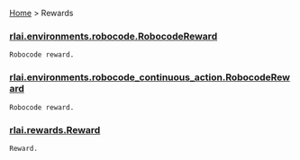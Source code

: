 [Home](index.md) > Rewards
### [rlai.environments.robocode.RobocodeReward](https://github.com/MatthewGerber/rlai/tree/master/src/rlai/environments/robocode.py#L22)
```
Robocode reward.
```
### [rlai.environments.robocode_continuous_action.RobocodeReward](https://github.com/MatthewGerber/rlai/tree/master/src/rlai/environments/robocode_continuous_action.py#L26)
```
Robocode reward.
```
### [rlai.rewards.Reward](https://github.com/MatthewGerber/rlai/tree/master/src/rlai/rewards/__init__.py#L7)
```
Reward.
```
